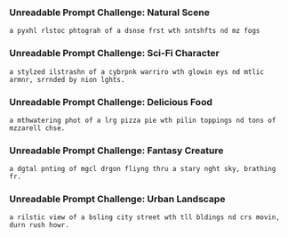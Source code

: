 ### Unreadable Prompt Challenge: Natural Scene

```
a pyxhl rlstoc phtograh of a dsnse frst wth sntshfts nd mz fogs
```

### Unreadable Prompt Challenge: Sci-Fi Character

```
a stylzed ilstrashn of a cybrpnk warriro wth glowin eys nd mtlic armnr, srrnded by nion lghts.
```

### Unreadable Prompt Challenge: Delicious Food

```
a mthwatering phot of a lrg pizza pie wth pilin toppings nd tons of mzzarell chse.
```

### Unreadable Prompt Challenge: Fantasy Creature

```
a dgtal pnting of mgcl drgon fliyng thru a stary nght sky, brathing fr.
```

### Unreadable Prompt Challenge: Urban Landscape

```
a rilstic view of a bsling city street wth tll bldings nd crs movin, durn rush howr.
```